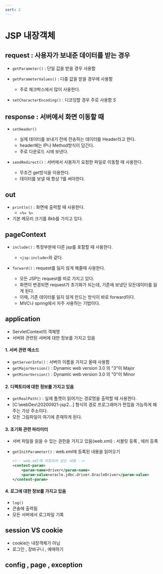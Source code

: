 ```yaml
---
sort: 2
---
```


# JSP 내장객체

## request : 사용자가 보내준 데이터를 받는 경우 

- ```getParameter()``` : 단일 값을 받을 경우 사용함

- ```getParameterValues()``` : 다중 값을 받을 경우에 사용함
  - 주로 체크박스에서 많이 사용한다.

- ```setCharacterEncoding()``` : 디코딩할 경우 주로 사용함
S
## response : 서버에서 화면 이동할 때 
- ```setHeader()``` 
  - 실제 데이터를 보내기 전에 전송하는 데이터를 Header라고 한다.
  - header에는 IP나 Method방식이 담긴다.
  - 주로 다운로드 시에 보낸다.

- ```sendRedirect()``` : 서버에서 사용자가 요청한 파일로 이동할 때 사용한다.
  - 무조건 get방식을 이용한다.
  - 데이터를 보낼 때 항상 ?를 써야한다.

## out
- ```println()``` : 화면에 출력할 때 사용한다.
  - ```<%= %>```
- 기본 메모리 크기를 8kb를 가지고 있다.

## pageContext
- ```include()``` : 특정부분에 다른 jsp를 포함할 때 사용한다.
  - ```<jsp:include>```와 같다.

- ```forward()``` : request를 잃지 않게 해줄때 사용한다.
  - 모든 JSP는 request를 따로 가지고 있다. 
  - 화면이 변경되면 request가 초기화가 되는데, 기존에 보냈던 모든데이터를 잃게 된다.
  - 이때, 기존 데이터를 잃지 않게 만드는 방식이 바로 forward이다.
  - MVC나 spring에서 자주 사용하는 기법이다.

## application

- ServletContext의 객체명
- 서버와 관련된 서버에 대한 정보를 가지고 있음

#### 1. 서버 관련 메소드
- ```getServerInfo()``` : 서버의 이름을 가지고 올때 사용함
- ```getMajorVersion()``` : Dynamic web version 3.0 의 "3"이 Major
- ```getMinorVersion()``` : Dynamic web version 3.0 의 "0"이 Minor

#### 2. 디렉토리에 대한 정보를 가지고 있음 
- ```getRealPath()``` : 실제 톰캣이 읽어가는 경로명을 출력할 때 사용한다.
- [C:\webDev\20200921-jsp2...] 형식의 경로 프로그래머가 편집을 가능하게 해주는 가상 주소이다.
- 모든 그림파일이 여기에 존재하게 된다.


#### 3. 초기화 관련 파라미터
- 서버 파일을 읽을 수 있는 권한을 가지고 있음(web.xml) : 서블릿 등록 , 에러 등록
- ```getInitParameter()``` : web.xml에 등록된 내용을 읽어오기
  
  ```xml
  <!-- web.xml에 저장되어 있는 내용 --> 
  <context-param>
      <param-name>driver</param-name>
      <param-value>oracle.jdbc.driver.OracleDriver</param-value>
  </context-param>
  ```
#### 4. 로그에 대한 정보를 가지고 있음
- ```log()```
-  콘솔에 출력됨
- 모든 서버에서 로그파일 기록



## session VS cookie
- cookie는 내장객체가 아님
- 로그인 , 장바구니 , 예매하기




## config , page , exception
